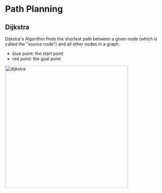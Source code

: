 

# Path Planning

## Dijkstra
Dijkstra's Algorithm finds the shortest path between a given node (which is called the "source node") and all other nodes in a graph. 
* blue point: the start point
* red point: the goal point
<img src="https://ram-lab.com/file/tailei/gif/dijkstra.gif" alt="dijkstra" width="400"/>
